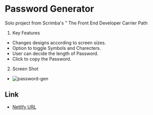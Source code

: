 # Password Generator
Solo project from Scrimba's " The Front End Developer Carrier Path

1. Key Features
  - Changes designs according to screen sizes.
  - Option to toggle Symbols and Charecters.
  - User can decide the length of Password.
  - Click to copy the Password.
2. Screen Shot
  - ![password-gen](https://github.com/harshnaikAI/password-generator/assets/124079700/8bb544f6-396e-43c8-90b1-2e898f4db8e2)
## Link 

  - [Netlify URL](https://password-generator-vijiyalaxmi.netlify.app/)
